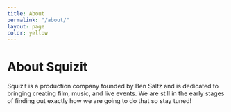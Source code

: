 ```yaml
---
title: About
permalink: "/about/"
layout: page
color: yellow
---
```


# About Squizit

Squizit is a production company founded by Ben Saltz and is dedicated to bringing creating film, music, and live events. We are still in the early stages of finding out exactly how we are going to do that so stay tuned!
